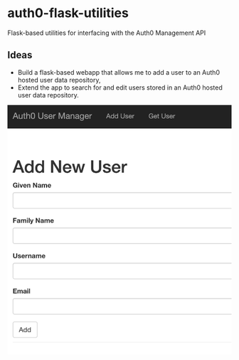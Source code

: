 # auth0-flask-utilities
Flask-based utilities for interfacing with the Auth0 Management API

## Ideas

- Build a flask-based webapp that allows me to add a user to an Auth0 hosted
  user data repository,
- Extend the app to search for and edit users stored in an Auth0 hosted user
  data repository.

![Auth0 User Manager](https://github.com/dmark/auth0-flask-utilities/blob/master/screenshots/Screenshot%202019-02-06%2020.56.52.png "Auth0 User Manager")
